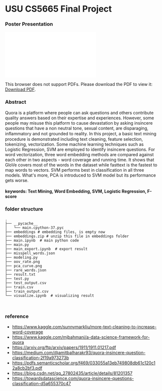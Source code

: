# USU CS5665 Final Project 
### Poster Presentation

<object data="poster-HaixuanGuo.pdf" type="application/pdf" width="900px" height="auto">
    <embed src="poster-HaixuanGuo.pdf">
        <p>This browser does not support PDFs. Please download the PDF to view it: <a href="https://github.com/HelenGuohx/ds_projects/blob/master/quora-insincere-questions/poster-HaixuanGuo.pdf">Download PDF</a>.</p>
    </embed>
</object>

### Abstract
Quora is a platform where people can ask questions and others contribute quality answers based on their expertise and experiences. However,
some people may misuse this platform to cause devastation by asking insincere questions that have a non neutral tone, sexual content, are disparaging, inﬂammatory
and not grounded to reality. In this project, a basic text mining procedure is demonstrated including text cleaning, feature selection, tokenizing, vectorization. Some machine learning techniques such as Logistic Regression, SVM are employed to identify insincere questions. For word vectorization, three word embedding methods are compared against each other in two aspects - word coverage and running time.
It shows that GloVe covers most of the words in the dataset while fasttext is the fastest to map words to vectors. SVM performs best in classification in all three models. What's more, PCA is introduced to SVM model but its performance gets worse.  



#### keywords: Text Mining, Word Embedding, SVM, Logistic Regression, F-score

### folder structure

```
.
├── __pycache__
│   └── main.cpython-37.pyc
├── embeddings # embedding files, is empty now
├── embeddings.zip # unzip this file in embeddings folder
├── main.ipynb  # main python code
├── main.py
├── main_export.ipynb  # export result
├── misspell_words.json
├── modeling.py
├── oov_rate.png
├── pca_curve.png
├── rare_words.json
├── result.txt
├── test.py
├── test_output.csv
├── train.csv
├── train_output.csv
└── visualize.ipynb  # visualizing result 



```

### reference
- https://www.kaggle.com/sunnymarkliu/more-text-cleaning-to-increase-word-coverage
- https://www.kaggle.com/mjbahmani/a-data-science-framework-for-quora
- https://arxiv.org/ftp/arxiv/papers/1911/1911.01217.pdf
- https://medium.com/@amitbalharakr93/quora-insincere-question-classification-2f19a973273b
- https://pdfs.semanticscholar.org/f469/033055a13eb749808db61c120c12a8cb2bf3.pdf
- https://blog.csdn.net/qq_27802435/article/details/81201357
- https://towardsdatascience.com/quora-insincere-questions-classification-d5a655370c47
 
 
